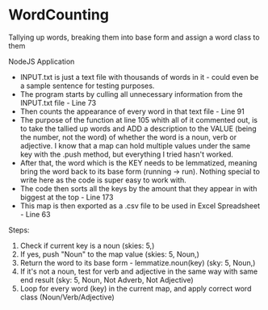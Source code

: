 # WordCounting
Tallying up words, breaking them into base form and assign a word class to them

NodeJS Application

* INPUT.txt is just a text file with thousands of words in it - could even be a sample sentence for testing purposes.
* The program starts by culling all unnecessary information from the INPUT.txt file - Line 73
* Then counts the appearance of every word in that text file - Line 91
* The purpose of the function at line 105 whith all of it commented out, is to take the tallied up words and ADD a description to the VALUE (being the number, not the word) of whether the word is a noun, verb or adjective. I know that a map can hold multiple values under the same key with the .push method, but everything I tried hasn't worked.
* After that, the word which is the KEY needs to be lemmatized, meaning bring the word back to its base form (running -> run). Nothing special to write here as the code is super easy to work with.
* The code then sorts all the keys by the amount that they appear in with biggest at the top - Line 173
* This map is then exported as a .csv file to be used in Excel Spreadsheet - Line 63


Steps:
1. Check if current key is a noun (skies: 5,)
2. If yes, push "Noun" to the map value (skies: 5, Noun,)
3. Return the word to its base form - lemmatize.noun(key) (sky: 5, Noun,)
4. If it's not a noun, test for verb and adjective in the same way with same end result (sky: 5, Noun, Not Adverb, Not Adjective)
5. Loop for every word (key) in the current map, and apply correct word class (Noun/Verb/Adjective)
